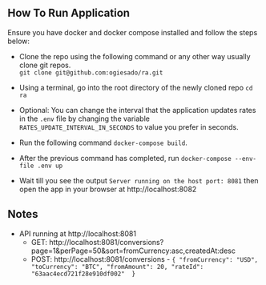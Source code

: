 ## How To Run Application

Ensure you have docker and docker compose installed and follow the steps below:

- Clone the repo using the following command or any other way usually clone git repos. <br >
  `git clone git@github.com:ogiesado/ra.git`

- Using a terminal, go into the root directory of the newly cloned repo `cd ra`

- Optional: You can change the interval that the application updates rates in the `.env` file by changing the variable `RATES_UPDATE_INTERVAL_IN_SECONDS` to value you prefer in seconds.

- Run the following command `docker-compose build`.
- After the previous command has completed, run `docker-compose --env-file .env up`
- Wait till you see the output `Server running on the host port: 8081` then open the app in your browser at http://localhost:8082

## Notes

- API running at http://localhost:8081
  - GET: http://localhost:8081/conversions?page=1&perPage=50&sort=fromCurrency:asc,createdAt:desc
  - POST: http://localhost:8081/conversions - `{
  "fromCurrency": "USD",
  "toCurrency": "BTC",
  "fromAmount": 20,
  "rateId": "63aac4ecd721f28e910df002" 
}`
